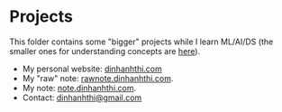 # Projects

This folder contains some "bigger" projects while I learn ML/AI/DS (the smaller ones for understanding concepts are [here](../mi-projects)).

- My personal website: [dinhanhthi.com](https://dinhanhthi.com)
- My "raw" note: [rawnote.dinhanhthi.com](http://rawnote.dinhanhthi.com).
- My note: [note.dinhanhthi.com](http://note.dinhanhthi.com).
- Contact: [dinhanhthi@gmail.com](mailto:dinhanhthi@gmail.com)



